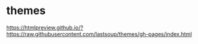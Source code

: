 # themes
https://htmlpreview.github.io/?https://raw.githubusercontent.com/lastsoup/themes/gh-pages/index.html
